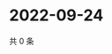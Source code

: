 # 2022-09-24

共 0 条

<!-- BEGIN WEIBO -->
<!-- 最后更新时间 Sat Sep 24 2022 12:16:16 GMT+0800 (China Standard Time) -->

<!-- END WEIBO -->
